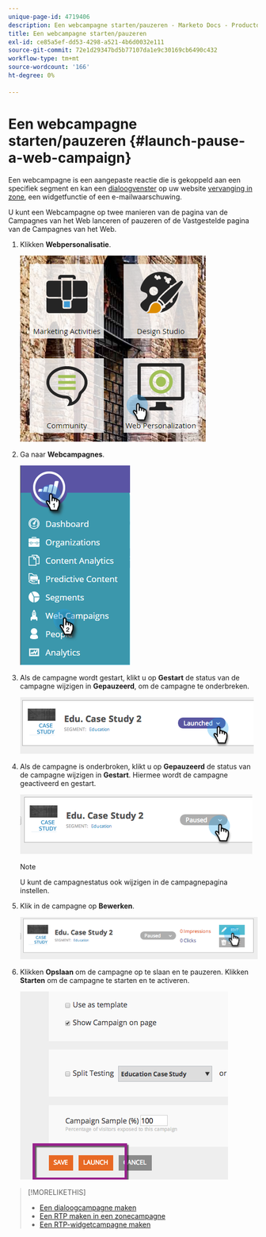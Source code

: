 ```yaml
---
unique-page-id: 4719406
description: Een webcampagne starten/pauzeren - Marketo Docs - Productdocumentatie
title: Een webcampagne starten/pauzeren
exl-id: ce85a5ef-dd53-4298-a521-4b6d0032e111
source-git-commit: 72e1d29347bd5b77107da1e9c30169cb6490c432
workflow-type: tm+mt
source-wordcount: '166'
ht-degree: 0%

---
```


# Een webcampagne starten/pauzeren {#launch-pause-a-web-campaign}

Een webcampagne is een aangepaste reactie die is gekoppeld aan een specifiek segment en kan een [dialoogvenster](/help/marketo/product-docs/web-personalization/working-with-web-campaigns/create-a-new-dialog-web-campaign.md) op uw website [vervanging in zone](/help/marketo/product-docs/web-personalization/working-with-web-campaigns/create-a-new-in-zone-web-campaign.md), een widgetfunctie of een e-mailwaarschuwing.

U kunt een Webcampagne op twee manieren van de pagina van de Campagnes van het Web lanceren of pauzeren of de Vastgestelde pagina van de Campagnes van het Web.

1. Klikken **Webpersonalisatie**.

   ![](assets/one-1.png)

1. Ga naar **Webcampagnes**.

   ![](assets/two-1.png)

1. Als de campagne wordt gestart, klikt u op **Gestart** de status van de campagne wijzigen in **Gepauzeerd**, om de campagne te onderbreken.

   ![](assets/image2014-11-26-17-3a26-3a38.png)

1. Als de campagne is onderbroken, klikt u op **Gepauzeerd** de status van de campagne wijzigen in **Gestart**. Hiermee wordt de campagne geactiveerd en gestart.

   ![](assets/image2014-11-26-17-3a28-3a59.png)

   >[!NOTE]
   >
   >U kunt de campagnestatus ook wijzigen in de campagnepagina instellen.

1. Klik in de campagne op **Bewerken**.

   ![](assets/image2014-11-26-17-3a31-3a37.png)

1. Klikken **Opslaan** om de campagne op te slaan en te pauzeren. Klikken **Starten** om de campagne te starten en te activeren.

   ![](assets/image2014-11-26-17-3a32-3a48.png)

>[!MORELIKETHIS]
>
>* [Een dialoogcampagne maken](/help/marketo/product-docs/web-personalization/working-with-web-campaigns/create-a-new-dialog-web-campaign.md)
>* [Een RTP maken in een zonecampagne](/help/marketo/product-docs/web-personalization/working-with-web-campaigns/create-a-new-in-zone-web-campaign.md)
>* [Een RTP-widgetcampagne maken](/help/marketo/product-docs/web-personalization/working-with-web-campaigns/create-a-new-widget-web-campaign.md)

